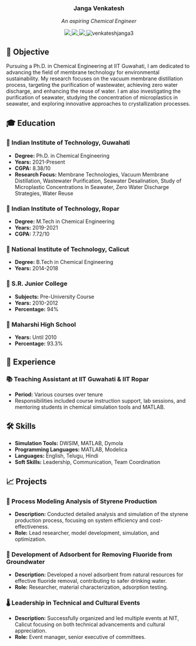 <div align="center">

### Janga Venkatesh

<i>An aspiring Chemical Engineer </i>

<a href="mailto:venkatesh.jangaa@gmail.com">
<img src="https://img.shields.io/badge/Email-venkatesh.jangaa@gmail.com-orange?style=flat&logo=gmail"/>
</a>
<a href="https://www.linkedin.com/in/jangavenkatesh/">
<img src="https://img.shields.io/badge/LinkedIn-JANGAVENKATESH-blue?style=flat&logo=linkedin"/>
</a>
<a href="https://github.com/venkateshjanga3">
<img src="https://img.shields.io/badge/GitHub-venkateshjanga3-lightgrey?style=flat&logo=github"/>
</a>

<img src="https://komarev.com/ghpvc/?username=venkateshjanga3&label=Profile%20views&color=0e75b6&style=flat" alt="venkateshjanga3" />

</div>

## 📌 Objective

<p>
Pursuing a Ph.D. in Chemical Engineering at IIT Guwahati, I am dedicated to advancing the field of membrane technology for environmental sustainability. My research focuses on the vacuum membrane distillation process, targeting the purification of wastewater, achieving zero water discharge, and enhancing the reuse of water. I am also investigating the purification of seawater, studying the concentration of microplastics in seawater, and exploring innovative approaches to crystallization processes.
</p>

## 🎓 Education

### 🏫 Indian Institute of Technology, Guwahati
- **Degree:** Ph.D. in Chemical Engineering
- **Years:** 2021-Present
- **CGPA:** 8.38/10
- **Research Focus:** Membrane Technologies, Vacuum Membrane Distillation, Wastewater Purification, Seawater Desalination, Study of Microplastic Concentrations in Seawater, Zero Water Discharge Strategies, Water Reuse

### 🏫 Indian Institute of Technology, Ropar
- **Degree:** M.Tech in Chemical Engineering
- **Years:** 2019-2021
- **CGPA:** 7.72/10

### 🏫 National Institute of Technology, Calicut
- **Degree:** B.Tech in Chemical Engineering
- **Years:** 2014-2018

### 🏫 S.R. Junior College
- **Subjects:** Pre-University Course
- **Years:** 2010-2012
- **Percentage:** 94%

### 🏫 Maharshi High School
- **Years:** Until 2010
- **Percentage:** 93.3%

## 💼 Experience

### 📚 Teaching Assistant at IIT Guwahati & IIT Ropar
- **Period:** Various courses over tenure
- Responsibilities included course instruction support, lab sessions, and mentoring students in chemical simulation tools and MATLAB.

## 🛠 Skills

- **Simulation Tools:** DWSIM, MATLAB, Dymola
- **Programming Languages:** MATLAB, Modelica
- **Languages:** English, Telugu, Hindi
- **Soft Skills:** Leadership, Communication, Team Coordination

## 📈 Projects

### 🔄 Process Modeling Analysis of Styrene Production
- **Description:** Conducted detailed analysis and simulation of the styrene production process, focusing on system efficiency and cost-effectiveness.
- **Role:** Lead researcher, model development, simulation, and optimization.

### 🚰 Development of Adsorbent for Removing Fluoride from Groundwater
- **Description:** Developed a novel adsorbent from natural resources for effective fluoride removal, contributing to safer drinking water.
- **Role:** Researcher, material characterization, adsorption testing.

### 🌡️ Leadership in Technical and Cultural Events
- **Description:** Successfully organized and led multiple events at NIT, Calicut focusing on both technical advancements and cultural appreciation.
- **Role:** Event manager, senior executive of committees.
